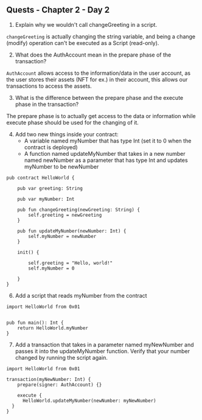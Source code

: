 
Quests - Chapter 2 - Day 2
------

1. Explain why we wouldn't call changeGreeting in a script.

`changeGreeting` is actually changing the string variable, and being a change (modify) operation can't be executed as a Script (read-only).

2. What does the AuthAccount mean in the prepare phase of the transaction?

`AuthAccount` allows access to the information/data in the user account, as the user stores their assets (NFT for ex.) in their account, this allows our transactions to access the assets.

3. What is the difference between the prepare phase and the execute phase in the transaction?

The prepare phase is to actually get access to the data or information while execute phase should be used for the changing of it. 

4. Add two new things inside your contract:
    - A variable named myNumber that has type Int (set it to 0 when the contract is deployed)
    - A function named updateMyNumber that takes in a new number named newNumber as a parameter that has type Int and updates myNumber to be newNumber


```
pub contract HelloWorld {

    pub var greeting: String

    pub var myNumber: Int

    pub fun changeGreeting(newGreeting: String) {
        self.greeting = newGreeting
    }

    pub fun updateMyNumber(newNumber: Int) {
        self.myNumber = newNumber
    }

    init() {

        self.greeting = "Hello, world!"
        self.myNumber = 0

    }
}
```


6. Add a script that reads myNumber from the contract


```
import HelloWorld from 0x01


pub fun main(): Int {
    return HelloWorld.myNumber
}

```


7. Add a transaction that takes in a parameter named myNewNumber and passes it into the updateMyNumber function. Verify that your number changed by running the script again.

```
import HelloWorld from 0x01

transaction(myNewNumber: Int) {
    prepare(signer: AuthAccount) {}

    execute {
      HelloWorld.updateMyNumber(newNumber: myNewNumber)
  }
}
```
